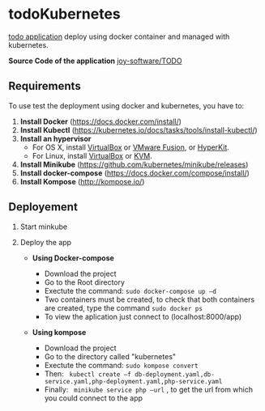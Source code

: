 # todoKubernetes
[todo application](https://todo-cloud.herokuapp.com/) deploy using docker container and managed with kubernetes.

**Source Code of the application** [joy-software/TODO](https://github.com/joy-software/TODO)

## Requirements
To use test the deployment using docker and kubernetes, you have to:

1. **Install Docker** (https://docs.docker.com/install/)
2. **Install Kubectl** (https://kubernetes.io/docs/tasks/tools/install-kubectl/)
3. **Install an hypervisor**
      - For OS X, install [VirtualBox](https://www.virtualbox.org/wiki/Downloads) or [VMware Fusion](https://www.vmware.com/products/fusion), or [HyperKit](https://github.com/moby/hyperkit).
      - For Linux, install [VirtualBox](https://www.virtualbox.org/wiki/Downloads) or [KVM](http://www.linux-kvm.org/).
4. **Install Minikube** (https://github.com/kubernetes/minikube/releases)
5. **Install docker-compose** (https://docs.docker.com/compose/install/)
5. **Install Kompose** (http://kompose.io/)

## Deployement

1. Start minkube

2. Deploy the app
    - **Using Docker-compose**
      - Download the project
      - Go to the Root directory
      - Exectute the command: ```sudo docker-compose up –d```
      - Two containers must be created, to check that both containers are created, type the command  ```sudo docker ps ```
      - To view the aplication just connect to (localhost:8000/app)
     
   - **Using kompose**
      - Download the project
      - Go to the directory called "kubernetes"
      - Exectute the command: ```sudo kompose convert ```
      - Then: ``` kubectl create –f db-deployment.yaml,db-service.yaml,php-deployment.yaml,php-service.yaml```
      - Finally: ``` minikube service php –url``` , to get the url from which you could connect to the app
      

